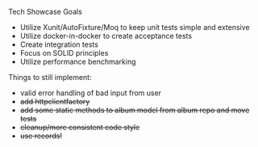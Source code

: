 Tech Showcase Goals

- Utilize Xunit/AutoFixture/Moq to keep unit tests simple and extensive
- Utilize docker-in-docker to create acceptance tests
- Create integration tests
- Focus on SOLID principles
- Utilize performance benchmarking

Things to still implement:

- valid error handling of bad input from user
- ~~add httpclientfactory~~
- ~~add some static methods to album model from album  repo and move tests~~
- ~~cleanup/more consistent code style~~
- ~~use records!~~
